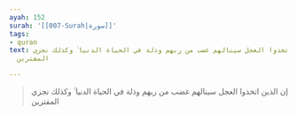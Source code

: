 ```yaml
---
ayah: 152
surah: '[[007-Surah|سورة]]'
tags:
- quran
text: إن الذين اتخذوا العجل سينالهم غضب من ربهم وذلة في الحياة الدنيا ۚ وكذلك نجزي
  المفترين

---
```

> إن الذين اتخذوا العجل سينالهم غضب من ربهم وذلة في الحياة الدنيا ۚ وكذلك نجزي المفترين
